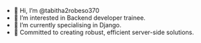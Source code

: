 - 👋 Hi, I’m @tabitha2robeso370
- 👀 I’m interested in Backend developer trainee.
- 🌱 I’m currently specialising in Django.
- 💞️ Committed to creating robust, efficient server-side solutions.
